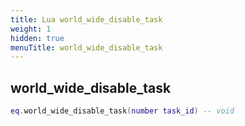 ```yaml
---
title: Lua world_wide_disable_task
weight: 1
hidden: true
menuTitle: world_wide_disable_task
---
```

## world_wide_disable_task
```lua
eq.world_wide_disable_task(number task_id) -- void
```